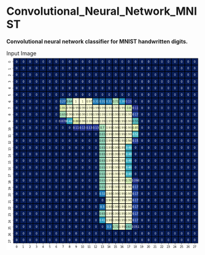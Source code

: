 # Convolutional_Neural_Network_MNIST
**Convolutional neural network classifier for MNIST handwritten digits.**



Input Image
![](/Project_Image.png)
